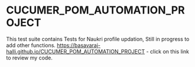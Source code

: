 # CUCUMER_POM_AUTOMATION_PROJECT
This test suite contains Tests for Naukri profile updation, Still in progress to add other functions.
https://basavaraj-halli.github.io/CUCUMER_POM_AUTOMATION_PROJECT - click on this link to review my code.
